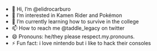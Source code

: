 - 👋 Hi, I’m @elidrocarburo
- 👀 I’m interested in Kamen Rider and Pokémon
- 🌱 I’m currently learning how to survive in the college
- 📫 How to reach me @taddle_legacy on twitter
- 😄 Pronouns: he/they please respect.my.pronouns.
- ⚡ Fun fact: i love nintendo but i like to hack their consoles

<!---
god gave me the pokémon autism instead of science and math autism
--->
